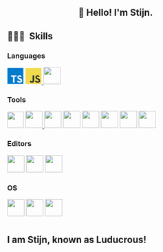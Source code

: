 <h2 style="font-weight: bold" align="center">👋 Hello! I'm Stijn.</h2>

## 🧑🏼‍💻&nbsp; **Skills**
### Languages
<p align="left">
    <!-- HTML -->
<!-- <a href="https://www.w3.org/html/" target="_blank"> <img src="https://raw.githubusercontent.com/devicons/devicon/master/icons/html5/html5-original-wordmark.svg" alt="html5" width="40" height="40"/> </a> -->
    <!-- CSS -->
<!-- <a href="https://www.w3schools.com/css/" target="_blank"> <img src="https://raw.githubusercontent.com/devicons/devicon/master/icons/css3/css3-original-wordmark.svg" alt="css3" width="40" height="40"/> </a> -->    
<!-- typescript -->
<a href="https://developer.mozilla.org/en-US/docs/Web/JavaScript" target="_blank"> <img src="https://raw.githubusercontent.com/devicons/devicon/master/icons/typescript/typescript-original.svg" alt="javascript" width="38" height="38"/></a>
    <!-- javascript -->
<a href="https://developer.mozilla.org/en-US/docs/Web/JavaScript" target="_blank"> <img src="https://raw.githubusercontent.com/devicons/devicon/master/icons/javascript/javascript-original.svg" alt="javascript" width="38" height="38"/> </a>
<!-- java -->
<a href="https://developer.mozilla.org/en-US/docs/Web/JavaScript" target="_blank"> <img src="https://cdn.jsdelivr.net/gh/devicons/devicon/icons/java/java-original-wordmark.svg" width="40" height="40"/> </a>
</p>

<!-- &nbsp; -->
### Tools
<p align="left">

<a href="#"><img src="https://cdn.jsdelivr.net/gh/devicons/devicon/icons/vuejs/vuejs-original-wordmark.svg"  width="38" height="38"/></a>
<a href="#"><img src="https://cdn.jsdelivr.net/gh/devicons/devicon/icons/nodejs/nodejs-original.svg" width="40" height="40"/> </a>
<a href="#"><img src="https://cdn.jsdelivr.net/gh/devicons/devicon/icons/yarn/yarn-original.svg" width="40" height="40"/></a>
<a href="#"><img src="https://cdn.jsdelivr.net/gh/devicons/devicon/icons/git/git-original.svg" width="40" height="40"></a>
<a href="#"><img src="https://cdn.jsdelivr.net/gh/devicons/devicon/icons/postgresql/postgresql-plain-wordmark.svg" width="40" height="40"/></a>
<a href="#"><img src="https://cdn.jsdelivr.net/gh/devicons/devicon/icons/npm/npm-original-wordmark.svg" width="40" height="40"/></a>
<a href="#"><img src="https://cdn.jsdelivr.net/gh/devicons/devicon/icons/tomcat/tomcat-original.svg" width="40" height="40"/></a>
<a href="#"><img src="https://cdn.jsdelivr.net/gh/devicons/devicon/icons/trello/trello-plain-wordmark.svg" width="40" height="40"/></a>

</p>


### Editors

<p align="left">


<a><img src="https://upload.wikimedia.org/wikipedia/commons/9/9c/IntelliJ_IDEA_Icon.svg" width="40" height="40"></a>
<a><img src="https://user-images.githubusercontent.com/674621/71187801-14e60a80-2280-11ea-94c9-e56576f76baf.png" width="40" height="40" ></a>
<a><img src="https://cdn.jsdelivr.net/gh/devicons/devicon/icons/vim/vim-original.svg" width="40" height="40"/></a>

</p>

### OS
<a><img src="https://cdn.jsdelivr.net/gh/devicons/devicon/icons/ubuntu/ubuntu-plain.svg" width="40" height="40" /></a>
<a><img src="https://cdn.jsdelivr.net/gh/devicons/devicon/icons/linux/linux-original.svg" width="40" height="40"/></a>
<a><img src="https://cdn.jsdelivr.net/gh/devicons/devicon/icons/windows8/windows8-original.svg" width="40" height="40"/></a>


#


## I am Stijn, known as Luducrous!
